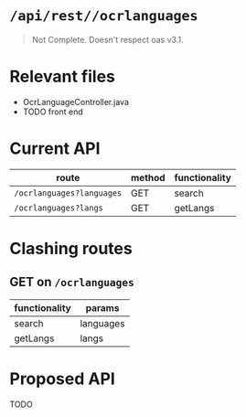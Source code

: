 # `/api/rest//ocrlanguages`
> Not Complete.
> Doesn't respect oas v3.1.

# Relevant files
- OcrLanguageController.java
- TODO front end

# Current API
|route|method|functionality|
|-|-|-|
|`/ocrlanguages?languages`|GET|search|
|`/ocrlanguages?langs`|GET|getLangs|

# Clashing routes

## GET on `/ocrlanguages`
|functionality|params|
|-|-|
|search|languages|
|getLangs|langs|

# Proposed API
TODO